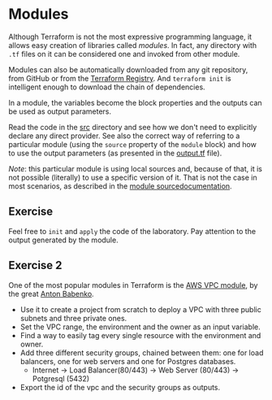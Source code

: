 # Modules

Although Terraform is not the most expressive programming language, it allows easy
creation of libraries called *modules*. In fact, any directory with `.tf` files on
it can be considered one and invoked from other module.

Modules can also be automatically downloaded from any git repository, from GitHub or
from the [Terraform Registry](https://registry.terraform.io/browse/providers). And
`terraform init` is intelligent enough to download the chain of dependencies.

In a module, the variables become the block properties and the outputs can be
used as output parameters.

Read the code in the [src](src/) directory and see how we don't need to explicitly
declare any direct provider. See also the correct way of referring to a particular
module (using the `source` property of the `module` block) and how to use the
output parameters (as presented in the [output.tf](src/outputs.tf) file).

*Note*: this particular module is using local sources and, because of that, it is not
possible (literally) to use a specific version of it. That is not the case in most
scenarios, as described in the [module sourcedocumentation](https://developer.hashicorp.com/terraform/language/modules/sources#selecting-a-revision).

## Exercise

Feel free to `init` and `apply` the code of the laboratory. Pay attention to the output
generated by the module.

## Exercise 2

One of the most popular modules in Terraform is the [AWS VPC module](https://registry.terraform.io/modules/terraform-aws-modules/vpc/aws/latest),
by the great [Anton Babenko](https://www.youtube.com/@AntonBabenkoLive/videos). 

* Use it to create a project from scratch to deploy a VPC with three public subnets and three private ones.
* Set the VPC range, the environment and the owner as an input variable.
* Find a way to easily tag every single resource with the environment and owner.
* Add three different security groups, chained between them: one for load balancers, one for web servers and one for Postgres databases.
    * Internet -> Load Balancer(80/443) -> Web Server (80/443) -> Potgresql (5432)
* Export the id of the vpc and the security groups as outputs.
